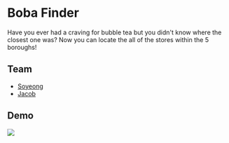 # Boba Finder
Have you ever had a craving for bubble tea but you didn't know where the closest one was? Now you can locate the all of the stores within the 5 boroughs!
## Team
- [Soyeong](https://github.com/axionos)
- [Jacob](https://www.github.com/jacolam)
## Demo
![](boba-finder-demo.gif)
